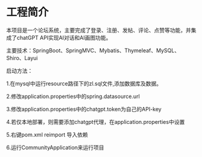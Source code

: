 # 工程简介
本项目是一个论坛系统，主要完成了登录、注册、发帖、评论、点赞等功能，并集成了chatGPT API实现AI对话和AI画图功能。

主要技术：SpringBoot、SpringMVC、Mybatis、Thymeleaf、MySQL、Shiro、Layui

启动方法：

1.在mysql中运行resource路径下的zl.sql文件,添加数据库及数据。

2.修改application.properties中的spring.datasource.url

3.修改application.properties中的chatgpt.token为自己的API-key

4.若仅本地部署，则需要添加chatgpt代理，在application.properties中设置

5.右键pom.xml reimport 导入依赖

6.运行CommunityApplication来运行项目
